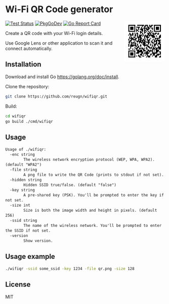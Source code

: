 # Wi-Fi QR Code generator
<img src="docs/images/qr.png" align='right'/>

[![Test Status](https://github.com/reugn/wifiqr/workflows/Test/badge.svg)](https://github.com/reugn/wifiqr/actions?query=workflow%3ATest)
[![PkgGoDev](https://pkg.go.dev/badge/github.com/reugn/wifiqr?tab=doc)](https://pkg.go.dev/github.com/reugn/wifiqr?tab=doc)
[![Go Report Card](https://goreportcard.com/badge/github.com/reugn/wifiqr)](https://goreportcard.com/report/github.com/reugn/wifiqr)

Create a QR code with your Wi-Fi login details.

Use Google Lens or other application to scan it and connect automatically.

## Installation
Download and install Go https://golang.org/doc/install.

Clone the repository:  
```sh
git clone https://github.com/reugn/wifiqr.git
```

Build:  
```sh
cd wifiqr
go build ./cmd/wifiqr
```

## Usage
```text
Usage of ./wifiqr:
  -enc string
        The wireless network encryption protocol (WEP, WPA, WPA2). (default "WPA2")
  -file string
        A png file to write the QR Code (prints to stdout if not set).
  -hidden string
        Hidden SSID true/false. (default "false")
  -key string
        A pre-shared key (PSK). You'll be prompted to enter the key if not set.
  -size int
        Size is both the image width and height in pixels. (default 256)
  -ssid string
        The name of the wireless network. You'll be prompted to enter the SSID if not set.
  -version
        Show version.
```

## Usage example
```sh
./wifiqr -ssid some_ssid -key 1234 -file qr.png -size 128
```

## License
MIT